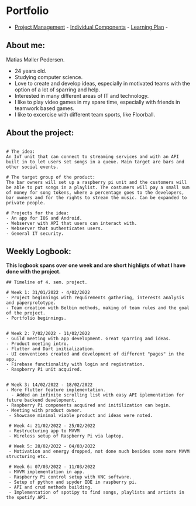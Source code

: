 # Portfolio

- [Project Management](https://matped.github.io/myportfolio/projectmanagement/) - [Individual Components](https://matped.github.io/myportfolio/individualcomponents/) - [Learning Plan](https://matped.github.io/myportfolio/learningplan/) -

## About me:

Matias Møller Pedersen.
- 24 years old.
- Studying computer science.
- Love to create and develop ideas, especially in motivated teams with the option of a lot of sparring and help.
- Interested in many different areas of IT and technology.
- I like to play video games in my spare time, especially with friends in teamwork based games.
- I like to excercise with different team sports, like Floorball.


## About the project:

```

# The idea:
An IoT unit that can connect to streaming services and with an API built in to let users set songs in a queue. Main target are bars and other social events.

# The target group of the product:
The bar owners will set up a raspberry pi unit and the customers will be able to put songs in a playlist. The costumers will pay a small sum of money for song tokens, where a percentage goes to the developers, bar owners and for the rights to stream the music. Can be expanded to private people.

# Projects for the idea:
- An app for IOS and Android.
- Webserver with API that users can interact with.
- Webserver that authenticates users.
- General IT security.

```

## Weekly Logbook:

**This logbook spans over one week and are short highligts of what I have done with the project.**

```
## Timeline of 4. sem. project.

# Week 1: 31/01/2022 - 4/02/2022
- Project beginnings with requirements gathering, interests analysis and paperprototype.
- Team creation with Belbin methods, making of team rules and the goal of the project.
- Portfolio beginnings.


# Week 2: 7/02/2022 - 11/02/2022
- Guild meeting with app development. Great sparring and ideas.
- Product meeting intro.
- Flutter and Dart initialization.
- UI conventions created and development of different "pages" in the app.
- Firebase functionality with login and registration.
- Raspberry Pi unit acquired.


# Week 3: 14/02/2022 - 18/02/2022
- More flutter feature implementation.
  - Added an infinite scrolling list with easy API iplementation for future backend development.
- Raspberry Pi components acquired and initilization can begin.
- Meeting with product owner.
 - Showcase minimal viable product and ideas were noted.
 
 # Week 4: 21/02/2022 - 25/02/2022
 - Restructuring app to MVVM
 - Wireless setup of Raspberry Pi via laptop.
 
 # Week 5: 28/02/2022 - 04/03/2022
 - Motivation and energy dropped, not done much besides some more MVVM structuring etc.
 
 # Week 6: 07/03/2022 - 11/03/2022
 - MVVM implementation in app.
 - Raspberry Pi control setup with VNC software.
 - Setup of python and spyder IDE in raspberry pi.
 - API and crud methods building.
 - Implementation of spotipy to find songs, playlists and artists in the spotify API.
```



